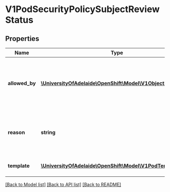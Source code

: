 # V1PodSecurityPolicySubjectReviewStatus

## Properties
Name | Type | Description | Notes
------------ | ------------- | ------------- | -------------
**allowed_by** | [**\UniversityOfAdelaide\OpenShift\Model\V1ObjectReference**](V1ObjectReference.md) | allowedBy is a reference to the rule that allows the PodTemplateSpec. A rule can be a SecurityContextConstraint or a PodSecurityPolicy A &#x60;nil&#x60;, indicates that it was denied. | [optional] 
**reason** | **string** | A machine-readable description of why this operation is in the \&quot;Failure\&quot; status. If this value is empty there is no information available. | [optional] 
**template** | [**\UniversityOfAdelaide\OpenShift\Model\V1PodTemplateSpec**](V1PodTemplateSpec.md) | template is the PodTemplateSpec after the defaulting is applied. | [optional] 

[[Back to Model list]](../README.md#documentation-for-models) [[Back to API list]](../README.md#documentation-for-api-endpoints) [[Back to README]](../README.md)


